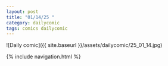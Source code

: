 ```yaml
---
layout: post
title: "01/14/25 "
category: dailycomic
tags: comics dailycomic
---
```

![Daily comic]({{ site.baseurl }}/assets/dailycomic/25_01_14.jpg)

{% include navigation.html %}

